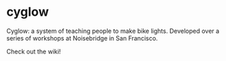 cyglow
======

Cyglow: a system of teaching people to make bike lights. Developed over a series of workshops at Noisebridge in San Francisco.

Check out the wiki!
